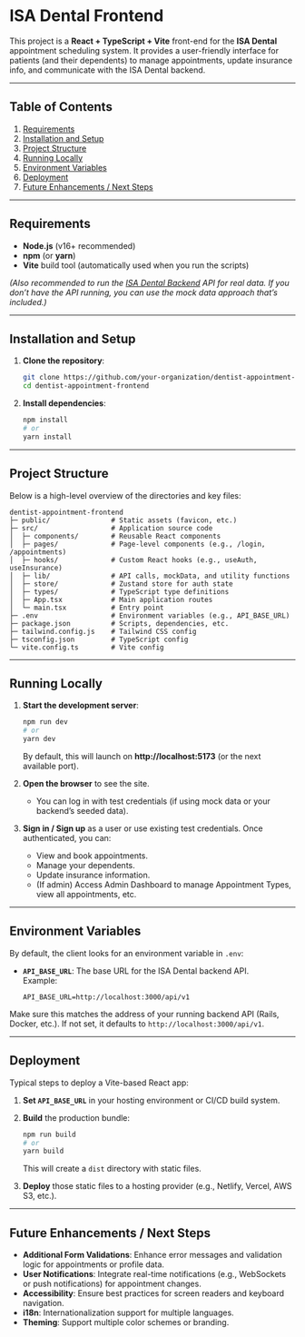 # ISA Dental Frontend

This project is a **React + TypeScript + Vite** front-end for the **ISA Dental** appointment scheduling system. It provides a user-friendly interface for patients (and their dependents) to manage appointments, update insurance info, and communicate with the ISA Dental backend.

---

## Table of Contents

1. [Requirements](#requirements)  
2. [Installation and Setup](#installation-and-setup)  
3. [Project Structure](#project-structure)  
4. [Running Locally](#running-locally)  
5. [Environment Variables](#environment-variables)  
6. [Deployment](#deployment)  
7. [Future Enhancements / Next Steps](#future-enhancements--next-steps)

---

## Requirements

- **Node.js** (v16+ recommended)  
- **npm** (or **yarn**)  
- **Vite** build tool (automatically used when you run the scripts)  

_(Also recommended to run the [ISA Dental Backend](https://github.com/your-organization/dentist-appointment-backend) API for real data. If you don’t have the API running, you can use the mock data approach that’s included.)_

---

## Installation and Setup

1. **Clone the repository**:

   ```bash
   git clone https://github.com/your-organization/dentist-appointment-frontend.git
   cd dentist-appointment-frontend
   ```

2. **Install dependencies**:

   ```bash
   npm install
   # or
   yarn install
   ```

---

## Project Structure

Below is a high-level overview of the directories and key files:

```
dentist-appointment-frontend
├─ public/               # Static assets (favicon, etc.)
├─ src/                  # Application source code
│  ├─ components/        # Reusable React components
│  ├─ pages/             # Page-level components (e.g., /login, /appointments)
│  ├─ hooks/             # Custom React hooks (e.g., useAuth, useInsurance)
│  ├─ lib/               # API calls, mockData, and utility functions
│  ├─ store/             # Zustand store for auth state
│  ├─ types/             # TypeScript type definitions
│  ├─ App.tsx            # Main application routes
│  └─ main.tsx           # Entry point
├─ .env                  # Environment variables (e.g., API_BASE_URL)
├─ package.json          # Scripts, dependencies, etc.
├─ tailwind.config.js    # Tailwind CSS config
├─ tsconfig.json         # TypeScript config
└─ vite.config.ts        # Vite config
```

---

## Running Locally

1. **Start the development server**:

   ```bash
   npm run dev
   # or
   yarn dev
   ```

   By default, this will launch on **http://localhost:5173** (or the next available port).

2. **Open the browser** to see the site.  
   - You can log in with test credentials (if using mock data or your backend’s seeded data).

3. **Sign in / Sign up** as a user or use existing test credentials. Once authenticated, you can:  
   - View and book appointments.  
   - Manage your dependents.  
   - Update insurance information.  
   - (If admin) Access Admin Dashboard to manage Appointment Types, view all appointments, etc.

---

## Environment Variables

By default, the client looks for an environment variable in `.env`:

- **`API_BASE_URL`**: The base URL for the ISA Dental backend API.  
  Example:  
  ```
  API_BASE_URL=http://localhost:3000/api/v1
  ```

Make sure this matches the address of your running backend API (Rails, Docker, etc.). If not set, it defaults to `http://localhost:3000/api/v1`.

---

## Deployment

Typical steps to deploy a Vite-based React app:

1. **Set `API_BASE_URL`** in your hosting environment or CI/CD build system.  
2. **Build** the production bundle:

   ```bash
   npm run build
   # or
   yarn build
   ```

   This will create a `dist` directory with static files.

3. **Deploy** those static files to a hosting provider (e.g., Netlify, Vercel, AWS S3, etc.).

---

## Future Enhancements / Next Steps

- **Additional Form Validations**: Enhance error messages and validation logic for appointments or profile data.  
- **User Notifications**: Integrate real-time notifications (e.g., WebSockets or push notifications) for appointment changes.  
- **Accessibility**: Ensure best practices for screen readers and keyboard navigation.  
- **i18n**: Internationalization support for multiple languages.  
- **Theming**: Support multiple color schemes or branding.
